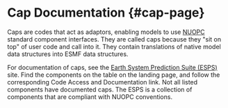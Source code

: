 Cap Documentation {#cap-page}
=================

Caps are codes that act as adaptors, enabling models to use 
[NUOPC](https://www.earthsystemcog.org/projects/nuopc/)
standard component interfaces. They are called caps because they "sit
on top" of user code and call into it. They contain translations of
native model data structures into ESMF data structures.

For documentation of caps, see the 
[Earth System Prediction Suite (ESPS)](https://www.earthsystemcog.org/projects/esps/)
site. Find the components on the table on the landing page, and
follow the corresponding Code Access and Documentation link. Not all
listed components have documented caps. The ESPS is a collection of
components that are compliant with NUOPC conventions.
